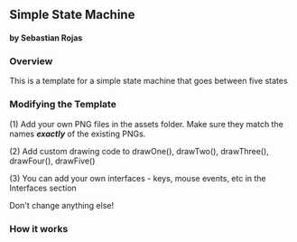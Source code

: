 ## Simple State Machine
#### by Sebastian Rojas


### Overview
This is a template for a simple state machine that goes between five states


### Modifying the Template

(1) Add your own PNG files in the assets folder. Make sure they match the names ***exactly*** of the existing PNGs.

(2) Add custom drawing code to drawOne(), drawTwo(), drawThree(), drawFour(), drawFive()

(3) You can add your own interfaces - keys, mouse events, etc in the Interfaces section

Don't change anything else! 

### How it works
